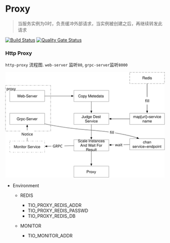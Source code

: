 # Proxy

> 当服务实例为0时，负责缓冲外部请求，当实例被创建之后，再继续转发此请求

[![Build Status](https://travis-ci.com/tio-serverless/reverse-proxy.svg?branch=master)](https://travis-ci.com/tio-serverless/reverse-proxy) [![Quality Gate Status](https://sonarcloud.io/api/project_badges/measure?project=tio-serverless_reverse-proxy&metric=alert_status)](https://sonarcloud.io/dashboard?id=tio-serverless_reverse-proxy)

### Http Proxy

`http-proxy` 流程图.  `web-server` 监听`80`, `grpc-server`监听`8000`


![](http-proxy.svg)

+ Environment

  - REDIS

    - TIO_PROXY_REDIS_ADDR
    - TIO_PROXY_REDIS_PASSWD
    - TIO_PROXY_REDIS_DB

  - MONITOR

    - TIO_MONITOR_ADDR